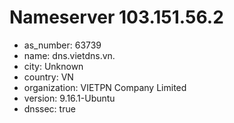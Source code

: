 # Nameserver 103.151.56.2

* as_number: 63739
* name: dns.vietdns.vn.
* city: Unknown
* country: VN
* organization: VIETPN Company Limited
* version: 9.16.1-Ubuntu
* dnssec: true
